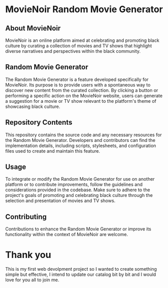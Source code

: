 
# MovieNoir Random Movie Generator

## About MovieNoir

MovieNoir is an online platform aimed at celebrating and promoting black culture by curating a collection of movies and TV shows that highlight diverse narratives and perspectives within the black community.

## Random Movie Generator

The Random Movie Generator is a feature developed specifically for MovieNoir. Its purpose is to provide users with a spontaneous way to discover new content from the curated collection. By clicking a button or performing a specific action on the MovieNoir website, users can generate a suggestion for a movie or TV show relevant to the platform's theme of showcasing black culture.

## Repository Contents

This repository contains the source code and any necessary resources for the Random Movie Generator. Developers and contributors can find the implementation details, including scripts, stylesheets, and configuration files used to create and maintain this feature.

## Usage

To integrate or modify the Random Movie Generator for use on another platform or to contribute improvements, follow the guidelines and considerations provided in the codebase. Make sure to adhere to the project's goals of promoting and celebrating black culture through the selection and presentation of movies and TV shows.

## Contributing

Contributions to enhance the Random Movie Generator or improve its functionality within the context of MovieNoir are welcome.

# Thank you
This is my first web devolpment project so I wanted to create something simple but effective, I intend to update our catalog bit by bit and I would love for you all to join me. 

